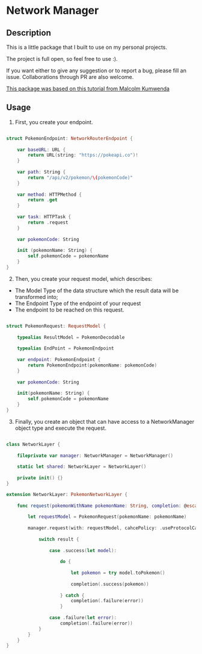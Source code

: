 # Network Manager

## Description

This is a little package that I built to use on my personal projects.

The project is full open, so feel free to use :).

If you want either to give any suggestion or to report a bug, please fill an issue. Collaborations through PR are also welcome.

[This package was based on this tutorial from Malcolm Kumwenda](https://medium.com/flawless-app-stories/writing-network-layer-in-swift-protocol-oriented-approach-4fa40ef1f908)

## Usage

1. First, you create your endpoint.


```swift

struct PokemonEndpoint: NetworkRouterEndpoint {
    
    var baseURL: URL {
        return URL(string: "https://pokeapi.co")!
    }
    
    var path: String {
        return "/api/v2/pokemon/\(pokemonCode)"
    }
    
    var method: HTTPMethod {
        return .get
    }
    
    var task: HTTPTask {
        return .request
    }
    
    var pokemonCode: String
    
    init (pokemonName: String) {
        self.pokemonCode = pokemonName
    }
}

```

2. Then, you create your request model, which describes:

-  The Model Type of the data structure which the result data will be transformed into;
-  The Endpoint Type of the endpoint of your request
-  The endpoint to be reached on this request.

```swift

struct PokemonRequest: RequestModel {
    
    typealias ResultModel = PokemonDecodable
    
    typealias EndPoint = PokemonEndpoint
    
    var endpoint: PokemonEndpoint {
        return PokemonEndpoint(pokemonName: pokemonCode)
    }
    
    var pokemonCode: String
    
    init(pokemonName: String) {
        self.pokemonCode = pokemonName
    }
}

```

3. Finally, you create an object that can have access to a NetworkManager object type and execute the request.

```swift

class NetworkLayer {
    
    fileprivate var manager: NetworkManager = NetworkManager()
    
    static let shared: NetworkLayer = NetworkLayer()
    
    private init() {}
}

extension NetworkLayer: PokemonNetworkLayer {
    
    func request(pokemonWithName pokemonName: String, completion: @escaping (Result<Pokemon, Error>) -> Void) {
        
        let requestModel = PokemonRequest(pokemonName: pokemonName)
        
        manager.request(with: requestModel, cahcePolicy: .useProtocolCachePolicy, timeout: 10.0) { (result) in
            
            switch result {
                
                case .success(let model):
                    
                    do {
                        
                        let pokemon = try model.toPokemon()
                        
                        completion(.success(pokemon))
                        
                    } catch {
                        completion(.failure(error))
                    }
                
                case .failure(let error):
                    completion(.failure(error))
            }
        }
    }
}

```